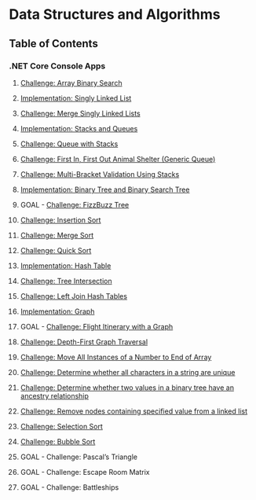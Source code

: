 # Data Structures and Algorithms

## Table of Contents

###  .NET Core Console Apps

1. [Challenge: Array Binary Search](code-challenges/c-sharp/ArrayBinarySearch)

2. [Implementation: Singly Linked List](data-structures/SinglyLinkedList)

3. [Challenge: Merge Singly Linked Lists](code-challenges/c-sharp/LLMerge)

4. [Implementation: Stacks and Queues](data-structures/StacksAndQueues)

5. [Challenge: Queue with Stacks](code-challenges/c-sharp/QueueWithStacks)

6. [Challenge: First In, First Out Animal Shelter (Generic Queue)](code-challenges/c-sharp/FIFOAnimalShelter)

7. [Challenge: Multi-Bracket Validation Using Stacks](code-challenges/c-sharp/MultiBracketValidation)

8. [Implementation: Binary Tree and Binary Search Tree](data-structures/BinaryTree)

9. GOAL - [Challenge: FizzBuzz Tree](code-challenges/c-sharp/FizzBuzzTree)

10. [Challenge: Insertion Sort](code-challenges/c-sharp/Sorts/InsertionSort)

11. [Challenge: Merge Sort](code-challenges/c-sharp/Sorts/MergeSort)

12. [Challenge: Quick Sort](code-challenges/c-sharp/Sorts/QuickSort)

13. [Implementation: Hash Table](data-structures/HashTable)

14. [Challenge: Tree Intersection](code-challenges/c-sharp/TreeIntersection)

15. [Challenge: Left Join Hash Tables](code-challenges/c-sharp/LeftJoinHashTables)

16. [Implementation: Graph](data-structures/Graph)

17. GOAL - [Challenge: Flight Itinerary with a Graph](code-challenges/c-sharp/GraphEdge)

18. [Challenge: Depth-First Graph Traversal](code-challenges/c-sharp/DepthFirstGraphTraversal)

19. [Challenge: Move All Instances of a Number to End of Array](code-challenges/c-sharp/MoveArrayElementsToEnd)

20. [Challenge: Determine whether all characters in a string are unique](code-challenges/c-sharp/UniqueChars)

21. [Challenge: Determine whether two values in a binary tree have an ancestry relationship](code-challenges/c-sharp/TreeAncestry)

22. [Challenge: Remove nodes containing specified value from a linked list](code-challenges/c-sharp/RemoveDuplValsFromLinkedList)

23. [Challenge: Selection Sort](code-challenges/c-sharp/Sorts/SelectionSort)

24. [Challenge: Bubble Sort](code-challenges/c-sharp/Sorts/BubbleSort)

25. GOAL - Challenge: Pascal’s Triangle

26. GOAL - Challenge: Escape Room Matrix 

27. GOAL - Challenge: Battleships

